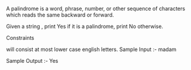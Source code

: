 A palindrome is a word, phrase, number, or other sequence of characters which reads the same backward or forward.

Given a string , print Yes if it is a palindrome, print No otherwise.

Constraints

 will consist at most  lower case english letters.
Sample Input :-
madam

Sample Output :-
Yes
